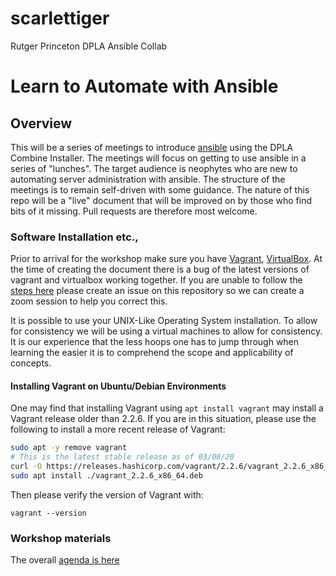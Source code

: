 # scarlettiger
Rutger Princeton DPLA Ansible Collab

# Learn to Automate with Ansible


## Overview

This will be a series of meetings to introduce [ansible](https://ansible.com) using the DPLA Combine Installer. The meetings will focus on getting to use ansible in a series of "lunches". The target audience is neophytes who are new to automating server administration with ansible. The structure of the meetings is to remain self-driven with some guidance. The nature of this repo will be a "live" document that will be improved on by those who find bits of it missing. Pull requests are therefore most welcome.

### Software Installation etc.,

Prior to arrival for the workshop make sure you have [Vagrant](https://vagrantup.com), [VirtualBox](https://virtualbox.org). At the time of creating the document there is a bug of the latest versions of vagrant and virtualbox working together. If you are unable to follow the [steps here](https://github.com/oracle/vagrant-boxes/issues/178) please create an issue on this repository so we can create a zoom session to help you correct this.

It is possible to use your UNIX-Like Operating System installation. To allow for consistency we will be using a virtual machines to allow for consistency. It is our experience that the less hoops one has to jump through when learning the easier it is to comprehend the scope and applicability of concepts. 

#### Installing Vagrant on Ubuntu/Debian Environments

One may find that installing Vagrant using `apt install vagrant` may install a Vagrant release older than 2.2.6. If you are in this situation, please use the following to install a more recent release of Vagrant:

```bash
sudo apt -y remove vagrant
# This is the latest stable release as of 03/08/20
curl -O https://releases.hashicorp.com/vagrant/2.2.6/vagrant_2.2.6_x86_64.deb
sudo apt install ./vagrant_2.2.6_x86_64.deb
```

Then please verify the version of Vagrant with:

```
vagrant --version
```

### Workshop materials

The overall [agenda is here](AGENDA.md)


